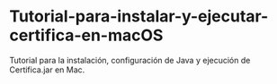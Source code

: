 # Tutorial-para-instalar-y-ejecutar-certifica-en-macOS
Tutorial para la instalación, configuración de Java y ejecución de Certifica.jar en Mac.
